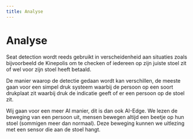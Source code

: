 ```yaml
---
title: Analyse
---
```


# Analyse

<!-- TODO: 

Beschrijf de stappen die jullie in de analyse van de probleemstelling hebben gedaan in minimum 500 woorden.

* Wat zijn vergelijkbare projecten?
* Welke datasets gebruiken jullie?
* Hoe verkrijgen jullie deze datasets?
* Welke structuren van Neurale Netwerken heb je gekozen?
* Wat zijn relevante tools die jullie gebruiken?
* Op welke target kunnen jullie inferen?
* Beschrijf de hardware die je nodig hebt om te trainen / te inferen.
* Welke software heb je nodig? Wat is het OS?
* Welke libraries heb je gebruikt?
* Hoe wil je de software deployen? .exe? docker? pip python package?

 -->

Seat detection wordt reeds gebruikt in verscheidenheid aan situaties zoals bijvoorbeeld de Kinepolis om te checken of iedereen op zijn juiste stoel zit of wel voor zijn stoel heeft betaald.

De manier waarop de detectie gedaan wordt kan verschillen, de meeste gaan voor een simpel druk systeem waarbij de persoon op een soort drukplaat zit waarbij druk de indicatie geeft of er een persoon op de stoel zit.

Wij gaan voor een meer AI manier, dit is dan ook AI-Edge. We lezen de beweging van een persoon uit, mensen bewegen altijd een beetje op hun stoel (sommigen meer dan normaal). Deze beweging kunnen we uitlezing met een sensor die aan de stoel hangt.
